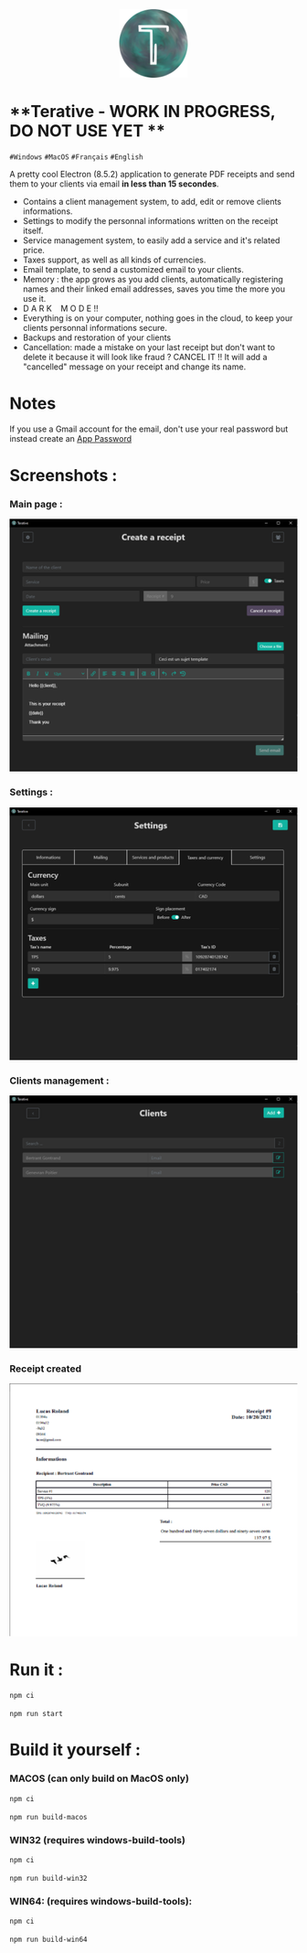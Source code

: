 <p align="center"><img src="https://github.com/intradeus/terative/blob/master/assets/logo.png?raw=true" width="120" height="120">

# **Terative - WORK IN PROGRESS, DO NOT USE YET **


``#Windows`` ``#MacOS`` ``#Français`` ``#English``

A pretty cool Electron (8.5.2) application to generate PDF receipts and send them to your clients via email **in less than 15 secondes**.
- Contains a client management system, to add, edit or remove clients informations.
- Settings to modify the personnal informations written on the receipt itself.
- Service management system, to easily add a service and it's related price.
- Taxes support, as well as all kinds of currencies.
- Email template, to send a customized email to your clients.
- Memory : the app grows as you add clients, automatically registering names and their linked email addresses, saves you time the more you use it.
- D A R K  &nbsp;&nbsp;  M O D E !!
- Everything is on your computer, nothing goes in the cloud, to keep your clients personnal informations secure.
- Backups and restoration of your clients
- Cancellation: made a mistake on your last receipt but don't want to delete it because it will look like fraud ? CANCEL IT !! It will add a "cancelled" message on your receipt and change its name.

        
# Notes
If you use a Gmail account for the email, don't use your real password but instead create an [App Password](https://myaccount.google.com/apppasswords)

# Screenshots :
### Main page : 
![Main page](https://github.com/intradeus/terative/blob/master/assets/sc1.png?raw=true)

### Settings :
![Settings example](https://github.com/intradeus/terative/blob/master/assets/sc2.png?raw=true)

### Clients management : 
![Clients management ](https://github.com/intradeus/terative/blob/master/assets/sc3.png?raw=true)

### Receipt created
![Receipt example](https://github.com/intradeus/terative/blob/master/assets/sc4.png?raw=true)


# Run it :

```
npm ci 

npm run start
```


# Build it yourself : 
### MACOS (can only build on MacOS only)
```
npm ci
        
npm run build-macos
```
                
### WIN32 (requires windows-build-tools)
```
npm ci
        
npm run build-win32
```
### WIN64: (requires windows-build-tools):
```
npm ci
        
npm run build-win64
```
